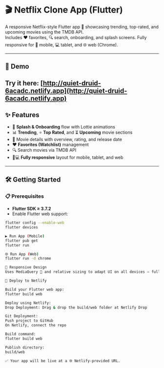 # 🎬 Netflix Clone App (Flutter)

A responsive Netflix-style Flutter app 🎥 showcasing trending, top-rated, and upcoming movies using the TMDB API.  
Includes ❤️ favorites, 🔍 search, onboarding, and splash screens. Fully responsive for 📱 mobile, 💻 tablet, and 🌐 web (Chrome).

---
## 🔗 Demo  
Try it here: [http://quiet-druid-6acadc.netlify.app](http://quiet-druid-6acadc.netlify.app)
---

## ✨ Features
- 🚀 **Splash & Onboarding** flow with Lottie animations  
- 📊 **Trending**, ⭐ **Top Rated**, and ⏳ **Upcoming** movie sections  
- 🎯 Movie details with overview, rating, and release date  
- ❤️ **Favorites (Watchlist)** management  
- 🔍 Search movies via TMDB API  
- 📱💻 **Fully responsive** layout for mobile, tablet, and web  

---

## 🛠 Getting Started

### 📋 Prerequisites
- **Flutter SDK ≥ 3.7.2**  
- Enable Flutter web support:  
```bash
flutter config --enable-web
flutter devices

▶ Run App (Mobile)
flutter pub get
flutter run

🌐 Run App (Web)
flutter run -d chrome

📏 Responsive Design
Uses MediaQuery 📐 and relative sizing to adapt UI on all devices — fully responsive and optimized for Chrome/web.

🚀 Deploy to Netlify

Build your Flutter web app:
flutter build web

Deploy using Netlify:
Drop Deployment: Drag & drop the build/web folder at Netlify Drop

Git Deployment:
Push project to GitHub
On Netlify, connect the repo

Build command:
flutter build web

Publish directory:
build/web

✅ Your app will be live at a 🌐 Netlify-provided URL.



